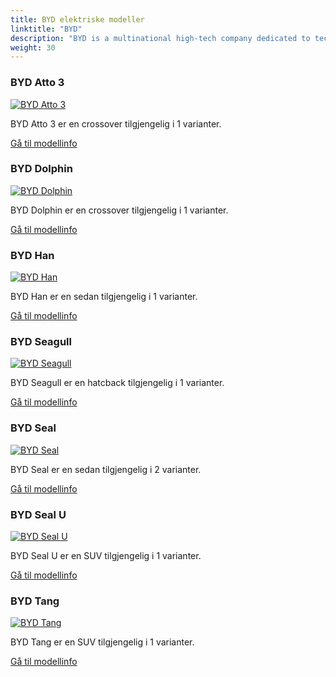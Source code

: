 ```yaml
---
title: BYD elektriske modeller
linktitle: "BYD"
description: "BYD is a multinational high-tech company dedicated to technological innovations for a better life. BYD operates in four industries, including automotive, electronics, new energy and rail. "
weight: 30
---
```

<!-- markdownlint-disable MD033 -->
<!-- markdownlint-disable MD010 -->


<div class="container p-3 mb-4 bg-body-tertiary rounded border">
<h3> BYD Atto 3</h3>
	<div class="row">
		<div class="col col-12 col-md-6">
			<a href="atto_3"><img src="https://media.evkx.net/multimedia/models/byd/atto_3/atto_3/main_1_st.jpg" class="img-fluid" alt="BYD Atto 3" ></a>
		</div>
		<div class="col col-12 col-md-6">
<p>
BYD Atto 3 er en crossover tilgjengelig i 1 varianter.
</p>
	<a href="atto_3/" class="btn btn-outline-primary" role="button">Gå til modellinfo</a>
		</div>
	</div>
</div>
<div class="container p-3 mb-4 bg-body-tertiary rounded border">
<h3> BYD Dolphin</h3>
	<div class="row">
		<div class="col col-12 col-md-6">
			<a href="dolphin"><img src="https://media.evkx.net/multimedia/models/byd/dolphin/dolphin_60.4kwh/main_1_st.jpg" class="img-fluid" alt="BYD Dolphin" ></a>
		</div>
		<div class="col col-12 col-md-6">
<p>
BYD Dolphin er en crossover tilgjengelig i 1 varianter.
</p>
	<a href="dolphin/" class="btn btn-outline-primary" role="button">Gå til modellinfo</a>
		</div>
	</div>
</div>
<div class="container p-3 mb-4 bg-body-tertiary rounded border">
<h3> BYD Han</h3>
	<div class="row">
		<div class="col col-12 col-md-6">
			<a href="han"><img src="https://media.evkx.net/multimedia/models/byd/han/han/main_1_st.jpg" class="img-fluid" alt="BYD Han" ></a>
		</div>
		<div class="col col-12 col-md-6">
<p>
BYD Han er en sedan tilgjengelig i 1 varianter.
</p>
	<a href="han/" class="btn btn-outline-primary" role="button">Gå til modellinfo</a>
		</div>
	</div>
</div>
<div class="container p-3 mb-4 bg-body-tertiary rounded border">
<h3> BYD Seagull</h3>
	<div class="row">
		<div class="col col-12 col-md-6">
			<a href="seagull"><img src="https://media.evkx.net/multimedia/models/byd/seagull/seagull_38kwh/main_1_st.jpg" class="img-fluid" alt="BYD Seagull" ></a>
		</div>
		<div class="col col-12 col-md-6">
<p>
BYD Seagull er en hatcback tilgjengelig i 1 varianter.
</p>
	<a href="seagull/" class="btn btn-outline-primary" role="button">Gå til modellinfo</a>
		</div>
	</div>
</div>
<div class="container p-3 mb-4 bg-body-tertiary rounded border">
<h3> BYD Seal</h3>
	<div class="row">
		<div class="col col-12 col-md-6">
			<a href="seal"><img src="https://media.evkx.net/multimedia/models/byd/seal/seal_awd/main_1_st.jpg" class="img-fluid" alt="BYD Seal" ></a>
		</div>
		<div class="col col-12 col-md-6">
<p>
BYD Seal er en sedan tilgjengelig i 2 varianter.
</p>
	<a href="seal/" class="btn btn-outline-primary" role="button">Gå til modellinfo</a>
		</div>
	</div>
</div>
<div class="container p-3 mb-4 bg-body-tertiary rounded border">
<h3> BYD Seal U</h3>
	<div class="row">
		<div class="col col-12 col-md-6">
			<a href="seal_u"><img src="https://media.evkx.net/multimedia/models/byd/seal_u/seal_u_design/main_1_st.jpg" class="img-fluid" alt="BYD Seal U" ></a>
		</div>
		<div class="col col-12 col-md-6">
<p>
BYD Seal U er en SUV tilgjengelig i 1 varianter.
</p>
	<a href="seal_u/" class="btn btn-outline-primary" role="button">Gå til modellinfo</a>
		</div>
	</div>
</div>
<div class="container p-3 mb-4 bg-body-tertiary rounded border">
<h3> BYD Tang</h3>
	<div class="row">
		<div class="col col-12 col-md-6">
			<a href="tang"><img src="https://media.evkx.net/multimedia/models/byd/tang/tang_ev600/main_1_st.jpg" class="img-fluid" alt="BYD Tang" ></a>
		</div>
		<div class="col col-12 col-md-6">
<p>
BYD Tang er en SUV tilgjengelig i 1 varianter.
</p>
	<a href="tang/" class="btn btn-outline-primary" role="button">Gå til modellinfo</a>
		</div>
	</div>
</div>
